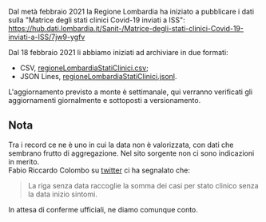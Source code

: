 Dal metà febbraio 2021 la Regione Lombardia ha iniziato a pubblicare i dati sulla "Matrice degli stati clinici Covid-19 inviati a ISS":<br>
<https://hub.dati.lombardia.it/Sanit-/Matrice-degli-stati-clinici-Covid-19-inviati-a-ISS/7jw9-ygfv>

Dal 18 febbraio 2021 li abbiamo iniziati ad archiviare in due formati:

- CSV, [regioneLombardiaStatiClinici.csv](processing/regioneLombardiaStatiClinici.csv);
- JSON Lines, [regioneLombardiaStatiClinici.jsonl](processing/regioneLombardiaStatiClinici.jsonl).

L'aggiornamento previsto a monte è settimanale, qui verranno verificati gli aggiornamenti giornalmente e sottoposti a versionamento.

## Nota

Tra i record ce ne è uno in cui la data non è valorizzata, con dati che sembrano frutto di aggregazione. Nel sito sorgente non ci sono indicazioni in merito.<br>
Fabio Riccardo Colombo su [twitter](https://twitter.com/fr_colombo/status/1362594216610783238) ci ha segnalato che:

> La riga senza data raccoglie la somma dei casi per stato clinico senza la data inizio sintomi.

In attesa di conferme ufficiali, ne diamo comunque conto.
